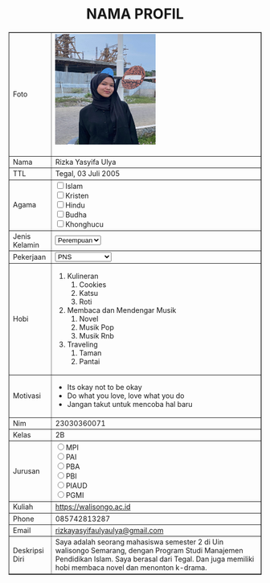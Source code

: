 <!DOCTYPE html>
<html>
<head>
</head>
<body>
<tr>
<h1 align="center">NAMA PROFIL</h1>
<table width="745"border="1"cellspacing="0"cellpadding="5"align="center">
<td>Foto</td>
<td><img border="0" src="my picture.jpeg"height="220" width="200"/>
<br>
<br>
</td>
</tr>
<tr>
<td>Nama</td>
<td>Rizka Yasyifa Ulya</td>
</tr>
<tr>
<td>TTL</td>
<td>Tegal, 03 Juli 2005</td> 
</tr>
<tr>
<td>Agama</td>
<td>
<input type="checkbox"name="agama">Islam<br>
<input type="checkbox"name="agama">Kristen<br>
<input type="checkbox"name="agama">Hindu<br>
<input type="checkbox"name="agama">Budha<br>
<input type="checkbox"name="agama">Khonghucu
</td>
</tr>
<tr>
<td>Jenis Kelamin</td>
<td><form option="proses.php"method="get">
<select name='Jenis Kelamin'>
	<option value='Perempuan'>Perempuan</option>
	<option value='Laki-laki'>Laki-laki</option>
	</select></form></td>
</tr>
<tr>
<td>Pekerjaan</td> 
<td><form action="proses.php"method="get">
<select name='Pekerjaan'>
<option value='PNS'>PNS</option>
<option value='WIRASWASTA'>WIRASWASTA</option>
<option value='BUMN'>BUMN</option>
<option value='MAHASISWA'>MAHASISWA</option>
</select></form></td>
</tr>
<tr>
<td>Hobi</td>
<td>
	<ol>
		<li>Kulineran
		<ol>
				<li>Cookies</li>
				<li>Katsu</li>
				<li>Roti</li>
				</ol>
		<li>Membaca dan Mendengar Musik
		<ol>
				<li>Novel</li>
                <li>Musik Pop</li>
                <li>Musik Rnb</li>
				</ol>
		<li>Traveling
		<ol>
				<li>Taman</li>
				<li>Pantai</li>
				</ol>
	</ol>
</select></td>
</tr>
<tr>
<td>Motivasi</td>
<td>
	<ul>
		<li>Its okay not to be okay</li>
		<li>Do what you love, love what you do</li>
		<li>Jangan takut untuk mencoba hal baru</li>
	</ul>
</td>
</tr>
<tr>
<td>Nim</td>
<td>23030360071</td>
</tr>
<tr>
<td>Kelas</td>
<td>2B</td>
</tr>
<tr>
<td>Jurusan</td>
<td>
<input type="radio"name="jurusan">MPI <br>
<input type="radio"name="jurusan">PAI<br>
<input type="radio"name="jurusan">PBA <br>
<input type="radio"name="jurusan">PBI <br>
<input type="radio"name="jurusan">PIAUD <br>
<input type="radio"name="jurusan">PGMI
</td>
</tr>
<tr>
<td>Kuliah</td>
<td>
<a href="https://walisongo.ac.id">https://walisongo.ac.id</a>
</td>
</tr>
<tr>
<td>Phone</td>
<td>085742813287</td>
</tr>
<tr>
<td>Email</td>
<td>
<a href="rizkayasyifaulyaulya@gmail.com">rizkayasyifaulyaulya@gmail.com</a>
</td>
</tr>
<tr>
<td>Deskripsi Diri</td>
<td>Saya adalah seorang mahasiswa semester 2 di Uin walisongo Semarang, dengan Program Studi Manajemen Pendidikan Islam. Saya berasal dari Tegal. Dan juga memiliki hobi membaca novel dan menonton k-drama.</td>
</tr>
</table>
</body>
</html>
